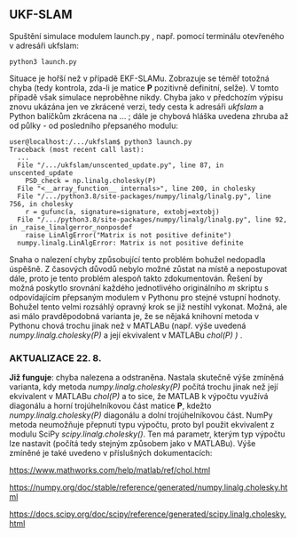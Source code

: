 ## UKF-SLAM

Spuštění simulace modulem launch.py , např. pomocí terminálu otevřeného v adresáři ukfslam:
```
python3 launch.py
```

Situace je hořší než v případě EKF-SLAMu. Zobrazuje se téměř totožná chyba (tedy kontrola, zda-li je matice **P** pozitivně definitní, selže). V tomto případě však simulace neproběhne nikdy.  Chyba jako v předchozím výpisu znovu ukázána jen ve zkrácené verzi, tedy cesta k adresáři *ukfslam* a Python balíčkům zkrácena na ... ; dále je chybová hláška uvedena zhruba až od půlky - od posledního přepsaného modulu:
```console
user@localhost:/.../ukfslam$ python3 launch.py
Traceback (most recent call last):
  ...
  File "/.../ukfslam/unscented_update.py", line 87, in unscented_update
    PSD_check = np.linalg.cholesky(P)
  File "<__array_function__ internals>", line 200, in cholesky
  File "/.../python3.8/site-packages/numpy/linalg/linalg.py", line 756, in cholesky
    r = gufunc(a, signature=signature, extobj=extobj)
  File "/.../python3.8/site-packages/numpy/linalg/linalg.py", line 92, in _raise_linalgerror_nonposdef
    raise LinAlgError("Matrix is not positive definite")
  numpy.linalg.LinAlgError: Matrix is not positive definite
```

Snaha o nalezení chyby způsobující tento problém bohužel nedopadla úspěšně. Z časových důvodů nebylo možné zůstat na místě a nepostupovat dále, proto je tento problém alespoň takto zdokumentován. Řešení by možná poskytlo srovnání každého jednotlivého originálního *m* skriptu s odpovídajícím přepsaným modulem v Pythonu pro stejné vstupní hodnoty. Bohužel tento velmi rozsáhlý opravný krok se již nestihl vykonat. Možná, ale asi málo pravděpodobná varianta je, že se nějaká knihovní metoda v Pythonu chová trochu jinak než v MATLABu (např. výše uvedená *numpy.linalg.cholesky(P)* a její ekvivalent v MATLABu *chol(P) )* .

### AKTUALIZACE 22. 8.

**Již funguje**: chyba nalezena a odstraněna. Nastala skutečně výše zmíněná varianta, kdy metoda *numpy.linalg.cholesky(P)* počítá trochu jinak než její ekvivalent v MATLABu *chol(P)* a to sice, že MATLAB k výpočtu využívá diagonálu a horní trojúhelníkovou část matice **P**, kdežto *numpy.linalg.cholesky(P)* diagonálu a dolní trojúhelníkovou část. NumPy metoda neumožňuje přepnutí typu výpočtu, proto byl použit ekvivalent z modulu SciPy *scipy.linalg.cholesky()*. Ten má parametr, kterým typ výpočtu lze nastavit (počítá tedy stejným způsobem jako v MATLABu). Výše zmíněné je také uvedeno v příslušných dokumentacích:

https://www.mathworks.com/help/matlab/ref/chol.html

https://numpy.org/doc/stable/reference/generated/numpy.linalg.cholesky.html

https://docs.scipy.org/doc/scipy/reference/generated/scipy.linalg.cholesky.html
